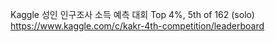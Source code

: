 Kaggle 성인 인구조사 소득 예측 대회 
Top 4%, 5th of 162 (solo)
https://www.kaggle.com/c/kakr-4th-competition/leaderboard
